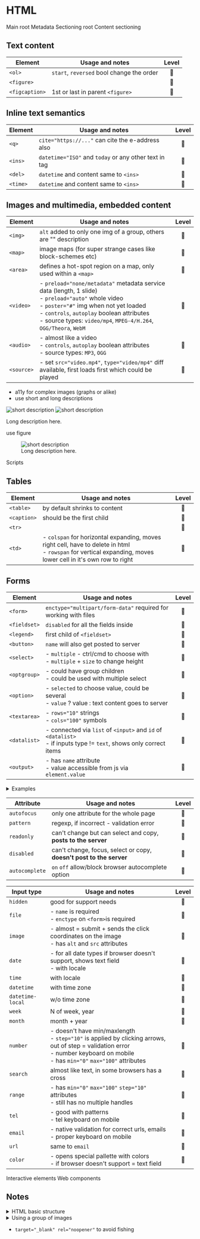 # HTML

Main root
Metadata
Sectioning root
Content sectioning

## Text content

|Element|Usage and notes|Level|
|-------|---------------|:---:|
|`<ol>`|`start`, `reversed` bool change the order|:blossom:|
|`<figure>`||:deciduous_tree:|
|`<figcaption>`|1st or last in parent `<figure>`|:deciduous_tree:|

## Inline text semantics

|Element|Usage and notes|Level|
|-------|---------------|:---:|
|`<q>`|`cite="https://..."` can cite the e-address also|:blossom:|
|`<ins>`|`datetime="ISO"` and `today` or any other text in tag|:deciduous_tree:|
|`<del>`|`datetime` and content same to `<ins>`|:deciduous_tree:|
|`<time>`|`datetime` and content same to `<ins>`|:deciduous_tree:|

## Images and multimedia, embedded content

|Element|Usage and notes|Level|
|-------|---------------|:---:|
|`<img>`|`alt` added to only one img of a group, others are "" description|:blossom:|
|`<map>`|image maps (for super strange cases like block-schemes etc)|:seedling:|
|`<area>`|defines a hot-spot region on a map, only used within a `<map>`|:seedling:|
|`<video>`|- `preload="none/metadata"` metadata service data (length, 1 slide)<br>- `preload="auto"` whole video<br>- `poster="#"` img when not yet loaded<br> - `controls`, `autoplay` boolean attributes<br>- source types: `video/mp4`, `MPEG-4/H.264`, `OGG/Theora`, `WebM`|:seedling:|
|`<audio>`|- almost like a video<br>- `controls`, `autoplay` boolean attributes<br>- source types: `MP3`, `OGG`|:seedling:|
|`<source>`|- set `src="video.mp4"`, `type="video/mp4"` diff available, first loads first which could be played|:seedling:|

- a11y for complex images (graphs or alike)
- use short and long descriptions
<img src="#" alt="short description" longdesc="#long-desc">
<!--or-->
<img src="#" alt="short description" aria-labelledby="#long-desc">
<p id="long-desc">Long description here.</p>
use figure
<figure>
 <img src="#" alt="short description">
 <figcaption>Long description here.</figcaption>
</figure>

Scripts

## Tables

|Element|Usage and notes|Level|
|-------|---------------|:---:|
|`<table>`|by default  shrinks to content|:blossom:|
|`<caption>`|should be the first child|:blossom:|
|`<tr>`||:blossom:|
|`<td>`|- `colspan` for horizontal expanding, moves right cell, have to delete in html<br>- `rowspan` for vertical expanding, moves lower cell in it's own row to right|:blossom:|

## Forms
|Element|Usage and notes|Level|
|-------|---------------|:---:|
|`<form>`|`enctype="multipart/form-data"` required for working with files|:deciduous_tree:|
|`<fieldset>`|`disabled` for all the fields inside|:deciduous_tree:|
|`<legend>`|first child of `<fieldset>`|:deciduous_tree:|
|`<button>`|`name` will also get posted to server|:blossom:|
|`<select>`|- `multiple` - ctrl/cmd to choose with<br>- `multiple` + `size` to change height|:deciduous_tree:|
|`<optgroup>`|- could have group children<br>- could be used with multiple select|:deciduous_tree:|
|`<option>`|- `selected` to choose value, could be several<br>- `value` ? value : text content goes to server|:deciduous_tree:|
|`<textarea>`|- `rows="10"` strings<br>- `cols="100"` symbols|:blossom:|
|`<datalist>`|- connected via `list` of `<input>` and `id` of `<datalist>`<br>- if inputs type != `text`, shows only correct items|:seedling:|
|`<output>`|- has `name` attribute<br>- value accessible from js via `element.value`|:seedling:|

<details>
<summary>Examples</summary>

```HTML
<input type="text" list="browsers" name="browsers">
<datalist id="browsers">
  <option>Google Chrome</option>
  <option>Mozilla Firefox</option>
  <option>Edge</option>
  <option>Opera</option>
</datalist>
```

</details>

|Attribute|Usage and notes|Level|
|---------|---------------|:---:|
|`autofocus`|only one attribute for the whole page|:blossom:|
|`pattern`|regexp, if incorrect - validation error|:deciduous_tree:|
|`readonly`|can't change but can select and copy, **posts to the server**|:blossom:|
|`disabled`|can't change, focus, select or copy, **doesn't post to the server**|:blossom:|
|`autocomplete`|`on` `off` allow/block browser autocomplete option|:blossom:|

|Input type|Usage and notes|Level|
|----------|---------------|:---:|
|`hidden`|good for support needs|:deciduous_tree:|
|`file`|- `name` is required<br>- `enctype` on `<form>`is required|:seedling:|
|`image`|- almost = submit + sends the click coordinates on the image<br>- has `alt` and `src` attributes|:seedling:|
|`date`|- for all date types if browser doesn't support, shows text field<br>- with locale|:seedling:|
|`time`|with locale|:seedling:|
|`datetime`|with time zone|:seedling:|
|`datetime-local`|w/o time zone|:seedling:|
|`week`|N of week, year|:seedling:|
|`month`|month + year|:seedling:|
|`number`|- doesn't have min/maxlength<br>- `step="10"` is applied by clicking arrows, out of step = validation error<br>- number keyboard on mobile<br>- has `min="0"` `max="100"` attributes|:deciduous_tree:|
|`search`|almost like text, in some browsers has a cross|:blossom:|
|`range`|- has `min="0"` `max="100"` `step="10"` attributes<br>- still has no multiple handles|:deciduous_tree:|
|`tel`|- good with patterns<br>- tel keyboard on mobile|:blossom:|
|`email`|- native validation for correct urls, emails<br>- proper keyboard on mobile|:deciduous_tree:|
|`url`|same to `email`|:deciduous_tree:|
|`color`|- opens special pallette with colors<br>- if browser doesn't support = text field|:seedling:|

Interactive elements
Web components

## Notes

<details>
<summary>HTML basic structure</summary>

```HTML
<!doctype html>
<head>
  <meta charset="utf-8">
  <meta name="viewport" content="width=device-width, initial-scale=1">
  <!-- optional: start -->
  <meta name="keywords" content="...">
  <meta name="description" content="...">
  <!-- optional: end -->
  <title>Title</title>
  <link href="#" rel="stylesheet">
</head>
<body>
</body>
```

</details>

<details>
<summary>Using a group of images</summary>

```HTML
<!-- alt added to only one img of a group, others are "" description -->
<img src="./star.png" alt="4 out of 5 stars">
<img src="./star.png" alt="">
<img src="./star.png" alt="">
<img src="./star.png" alt="">
<img src="./star.png" alt="">

<!-- there are also image maps (for super strange cases like block-schemes etc) -->
<!-- consider using tags below -->
<map>
<area>
```

</details>

- `target="_blank" rel="noopener"` to avoid fishing